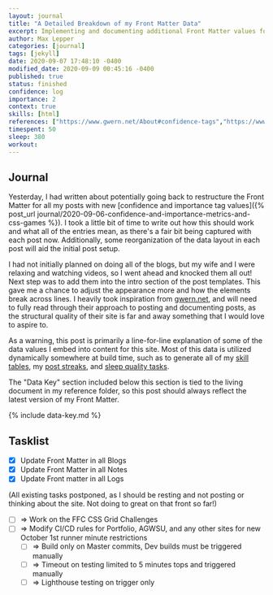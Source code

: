 ```yaml
---
layout: journal
title: "A Detailed Breakdown of my Front Matter Data"
excerpt: Implementing and documenting additional Front Matter values for my blogs, logs, and notes.
author: Max Lepper
categories: [journal]
tags: [jekyll]
date: 2020-09-07 17:48:10 -0400
modified_date: 2020-09-09 00:45:16 -0400
published: true
status: finished
confidence: log
importance: 2
context: true
skills: [html]
references: ["https://www.gwern.net/About#confidence-tags","https://www.gwern.net/About#importance-tags","https://www.gwern.net/About"]
timespent: 50
sleep: 380
workout:
---
```


## Journal

Yesterday, I had written about potentially going back to restructure the Front Matter for all my posts with new [confidence and importance tag values]({% post_url journal/2020-09-06-confidence-and-importance-metrics-and-css-games %}). I took a little bit of time to write out how this should work and what all of the entries mean, as there's a fair bit being captured with each post now. Additionally, some reorganization of the data layout in each post will aid the initial post setup.

I had not initially planned on doing all of the blogs, but my wife and I were relaxing and watching videos, so I went ahead and knocked them all out! Next step was to add them into the intro section of the post templates. This gave me a chance to adjust the appearance more and how the elements break across lines. I heavily took inspiration from [gwern.net]({{page.references[2]}}), and will need to fully read through their approach to posting and documenting posts, as the structural quality of their site is far and away something that I would love to aspire to.

As a warning, this post is primarily a line-for-line explanation of some of the data values I embed into content for this site. Most of this data is utilized dynamically somewhere at build time, such as to generate all of my [skill tables]({{site.baseurl}}/skills/), my [post streaks]({{site.baseurl}}/stats/#ave-post-time), and [sleep quality tasks]({{site.baseurl}}/todo/#sleep-quality).

The "Data Key" section included below this section is tied to the living document in my reference folder, so this post should always reflect the latest version of my Front Matter.

{% include data-key.md %}

## Tasklist

- [x] Update Front Matter in all Blogs
- [x] Update Front Matter in all Notes
- [x] Update Front matter in all Logs

(All existing tasks postponed, as I should be resting and not posting or thinking about the site. Not doing to great on that front so far!)

- [ ] <span title="Task to be added to next entry">=></span> Work on the FFC CSS Grid Challenges
- [ ] <span title="Task to be added to next entry">=></span> Modify CI/CD rules for Portfolio, AGWSU, and any other sites for new October 1st runner minute restrictions
  - [ ] <span title="Task to be added to next entry">=></span> Build only on Master commits, Dev builds must be triggered manually
  - [ ] <span title="Task to be added to next entry">=></span> Timeout on testing limited to 5 minutes tops and triggered manually
  - [ ] <span title="Task to be added to next entry">=></span> Lighthouse testing on trigger only